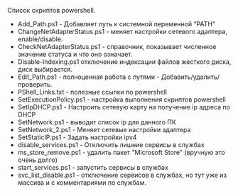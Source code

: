 Список скриптов powershell.

- Add_Path.ps1 - Добавляет путь к системной переменной "PATH"
- ChangeNetAdapterStatus.ps1 - меняет настройки сетевого адаптера, enable/disable.
- CheckNetAdapterStatus.ps1  - справочник, показывает численное значение статуса и что оно означает.
- Disable-Indexing.ps1 отключение индексации файлов жесткого диска, диск выбирается.
- Edit_Path.ps1              - полноценная работа с путями - Добавить/удалить/проверить.
- PShell_Links.txt            - полезные ссылки по powershell
- SetExecutionPolicy.ps1  - настройка выполнения скриптов powershell
- SetIpDHCP.ps1            - Настроить сетевую карту на получение ip адреса по  DHCP
- SetNetwork.ps1    - выводит список ip для данного ПК
- SetNetwork_2.ps1 - Меняет сетевые настройки адаптера
- SetStaticIP.ps1     - Задать настройки ipv4
- disable_services.ps1 - Отключить лишние сервисы в службах 
- ms_store_remove.ps1  - удалить пакет "Microsoft Store" (вручную это очень долго)
- start_services.ps1  - запустить сервисы в службах
- svc_list_disable.ps1 - отключение сервисов в службах, но тут уже из массива и с комментариями по службам.